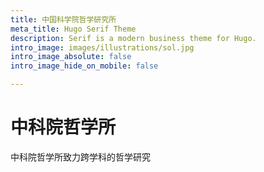 ```yaml
---
title: 中国科学院哲学研究所
meta_title: Hugo Serif Theme
description: Serif is a modern business theme for Hugo.
intro_image: images/illustrations/sol.jpg
intro_image_absolute: false
intro_image_hide_on_mobile: false

---
```

# 中科院哲学所

中科院哲学所致力跨学科的哲学研究